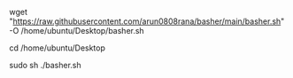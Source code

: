 wget "https://raw.githubusercontent.com/arun0808rana/basher/main/basher.sh" -O /home/ubuntu/Desktop/basher.sh

cd /home/ubuntu/Desktop

sudo sh ./basher.sh
